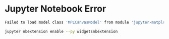 # Jupyter Notebook Error



```bash
Failed to load model class 'MPLCanvasModel' from module 'jupyter-matplotlib'
```



```bash
jupyter nbextension enable --py widgetsnbextension
```

